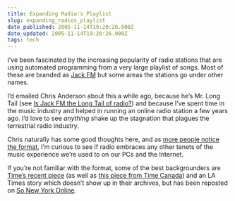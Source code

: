 ```yaml
---
title: Expanding Radio's Playlist
slug: expanding_radios_playlist
date_published: 2005-11-14T19:20:26.000Z
date_updated: 2005-11-14T19:20:26.000Z
tags: tech
---
```


I’ve been fascinated by the increasing popularity of radio stations that are using automated programming from a very large playlist of songs. Most of these are branded as [Jack FM](http://en.wikipedia.org/wiki/JACK_FM%20) but some areas the stations go under other names.

I’d emailed Chris Anderson about this a while ago, because he’s Mr. Long Tail (see [Is Jack FM the Long Tail of radio?](http://www.thelongtail.com/the_long_tail/2005/11/is_jack_fm_the_.html)) and because I’ve spent time in the music industry and helped in running an online radio station a few years ago. I’d love to see *anything* shake up the stagnation that plagues the terrestrial radio industry.

Chris naturally has some good thoughts here, and as [more people notice the format](http://www.simplebits.com/notebook/2005/11/02/shufflefm.html), I’m curious to see if radio embraces any other tenets of the music experience we’re used to on our PCs and the Internet.

If you’re not familiar with the format, some of the best backgrounders are [Time’s recent piece](http://www.time.com/time/archive/preview/0,10987,1090892,00.html) (as well as [this piece from Time Canada](http://www.timecanada.com/printcolumnist.adp?columnist=Stephen_Handelman)) and an LA Times story which doesn’t show up in their archives, but has been reposted on [So New York Online](http://sonewyorkonline.blogspot.com/2005/10/jack-radio-too-white-for-new-york.html).
